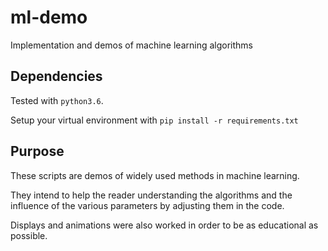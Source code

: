 # ml-demo
Implementation and demos of machine learning algorithms

## Dependencies

Tested with `python3.6`.

Setup your virtual environment with `pip install -r requirements.txt`

## Purpose
These scripts are demos of widely used methods in machine learning.

They intend to help the reader understanding the algorithms and the influence of the various parameters by adjusting them in the code.

Displays and animations were also worked in order to be as educational as possible.
